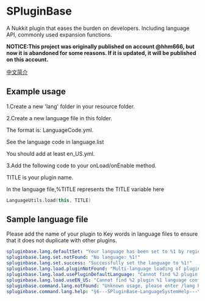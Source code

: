 # SPluginBase
A Nukkit plugin that eases the burden on developers. Including language API, commonly used expansion functions.

**NOTICE:This project was originally published on account @hhm666, but now it is abandoned for some reasons. If it is updated, it will be published on this account.**

[中文简介](README_chs.md)

## Example usage

1.Create a new 'lang' folder in your resource folder.

2.Create a new language file in this folder.

  The format is: LanguageCode.yml. 
  
  See the language code in language.list
  
  You should add at least en_US.yml.
  
3.Add the following code to your onLoad/onEnable method.
  
  TITLE is your plugin name.
  
  In the language file,%TITLE represents the TITLE variable here
```kotlin
LanguageUtils.load(this, TITLE)
```
## Sample language file
Please add the name of your plugin to Key words in language files to ensure that it does not duplicate with other plugins.
```yaml
spluginbase.lang.defaultSet: "Your language has been set to %1 by region. If you want to change it, please type /lang list to see the list of languages, then type /lang set <language code> to set the language!"
spluginbase.lang.set.notFound: "No language: %1!"
spluginbase.lang.set.success: "Successfully set the language to %1!"
spluginbase.lang.load.pluginNotFound: "Multi-language loading of plugin %1 failed!"
spluginbase.lang.load.usePluginDefaultLanguage: "Cannot find %2 plugin %1 language configuration file, so use %3 plugin default language configuration file"
spluginbase.lang.load.useEN_US: "Cannot find %2 plugin %1 language configuration file, so use %3 language configuration file"
spluginbase.command.lang.notFound: "Unknown usage, please enter /lang help to see usage"
spluginbase.command.lang.help: "§6---SPluginBase-LanguageSystemHelp---\n§a/lang set <language code> Set language\n§b/lang list View language code"
```